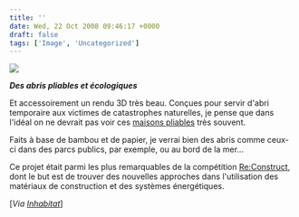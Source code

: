 ```yaml
---
title: ''
date: Wed, 22 Oct 2008 09:46:17 +0000
draft: false
tags: ['Image', 'Uncategorized']
---
```


![](https://madd0.files.wordpress.com/2008/10/rcxxgaq0nfdbs0a0mkxei2zro1_540.jpg)

_**Des abris pliables et écologiques**_

Et accessoirement un rendu 3D très beau. Conçues pour servir d'abri temporaire aux victimes de catastrophes naturelles, je pense que dans l'idéal on ne devrait pas voir ces [maisons pliables](http://www.urbanrevision.com/results_construct_foldedbamboo.php) très souvent.

Faits à base de bambou et de papier, je verrai bien des abris comme ceux-ci dans des parcs publics, par exemple, ou au bord de la mer…

Ce projet était parmi les plus remarquables de la compétition [Re:Construct](http://www.urbanrevision.com/results_construct_main.php), dont le but est de trouver des nouvelles approches dans l'utilisation des matériaux de construction et des systèmes énergétiques.

\[_Via_ [_Inhabitat_](http://www.inhabitat.com/2008/10/22/origami-inspired-folding-bamboo-house-by-ming-trang/)\]